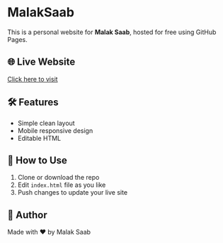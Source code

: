 # MalakSaab

This is a personal website for **Malak Saab**, hosted for free using GitHub Pages.

## 🌐 Live Website
[Click here to visit](https://yourusername.github.io/malaksaab)

## 🛠 Features
- Simple clean layout
- Mobile responsive design
- Editable HTML

## 📂 How to Use
1. Clone or download the repo
2. Edit `index.html` file as you like
3. Push changes to update your live site

## 👤 Author
Made with ❤️ by Malak Saab
